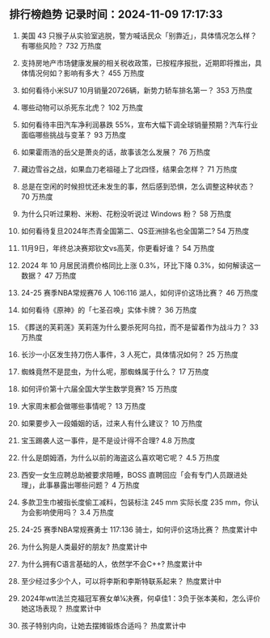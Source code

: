 
## 排行榜趋势 记录时间：2024-11-09 17:17:33
  
  1. 美国 43 只猴子从实验室逃脱，警方喊话民众「别靠近」，具体情况怎么样？有哪些风险？ 732 万热度
    
  2. 支持房地产市场健康发展的相关税收政策，已按程序报批，近期即将推出，具体情况何如？影响有多大？ 455 万热度
    
  3. 如何看待小米SU7 10月销量20726辆，新势力轿车排名第一？ 353 万热度
    
  4. 哪些动物可以杀死东北虎？ 102 万热度
    
  5. 如何看待丰田汽车净利润暴跌 55%，宣布大幅下调全球销量预期？汽车行业面临哪些挑战与变革？ 93 万热度
    
  6. 如果霍雨浩的岳父是萧炎的话，故事该怎么发展？ 76 万热度
    
  7. 藏边雪谷之战，如果血刀老祖碰上了北四怪，结果会怎样？ 71 万热度
    
  8. 总是在空闲的时候担忧还未发生的事，然后感到恐惧，怎么调整这种状态？ 70 万热度
    
  9. 为什么只听过果粉、米粉、花粉没听说过 Windows 粉？ 58 万热度
    
  10. 如何看待复旦2024年杰青全国第二、QS亚洲排名也全国第二? 54 万热度
    
  11. 11月9日，年终总决赛郑钦文vs高芙，你更看好谁？ 54 万热度
    
  12. 2024 年 10 月居民消费价格同比上涨 0.3%，环比下降 0.3%，如何解读这一数据？ 47 万热度
    
  13. 24-25 赛季NBA常规赛76 人 106:116 湖人，如何评价这场比赛？ 46 万热度
    
  14. 如何看待《原神》的「七圣召唤」实体卡牌？ 36 万热度
    
  15. 《葬送的芙莉莲》芙莉莲为什么要杀死阿乌拉，而不是留着作为战斗力？ 33 万热度
    
  16. 长沙一小区发生持刀伤人事件，3 人死亡，具体情况如何？ 25 万热度
    
  17. 蜘蛛竟然不是昆虫，为什么呢，那蜘蛛属于什么？ 17 万热度
    
  18. 如何评价第十六届全国大学生数学竞赛? 15 万热度
    
  19. 大家周末都会做哪些事情呢？ 13 万热度
    
  20. 如果要步入一段婚姻的话，过来人有什么建议？ 10 万热度
    
  21. 宝玉踢袭人这一事件，是不是设计得不合理? 4.8 万热度
    
  22. 什么是朗姆酒，为什么以前的海盗这么喜欢喝它呢？ 4.5 万热度
    
  23. 西安一女生应聘总助被要求陪睡，BOSS 直聘回应「会有专门人员跟进处理」，此事暴露出哪些问题？ 4 万热度
    
  24. 多款卫生巾被指长度偷工减料，包装标注 245 mm 实际长度 235 mm，你认为会影响使用吗？ 3.4 万热度
    
  25. 24-25 赛季NBA常规赛勇士 117:136 骑士，如何评价这场比赛？ 热度累计中
    
  26. 为什么狗是人类最好的朋友? 热度累计中
    
  27. 为什么拥有C语言基础的人，依然学不会C++? 热度累计中
    
  28. 至少经过多少个人，可以将李斯和李斯特联系起来？ 热度累计中
    
  29. 2024年wtt法兰克福冠军赛女单¼决赛，何卓佳1：3负于张本美和，怎么评价她这场表现？ 热度累计中
    
  30. 孩子特别内向，让她去摆摊锻炼合适吗？ 热度累计中
    
